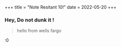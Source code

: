 +++
title = "Note Resitant 10!"
date = 2022-05-20
+++

### Hey, Do not dunk it ! 

> hello from wells fargo

:0

